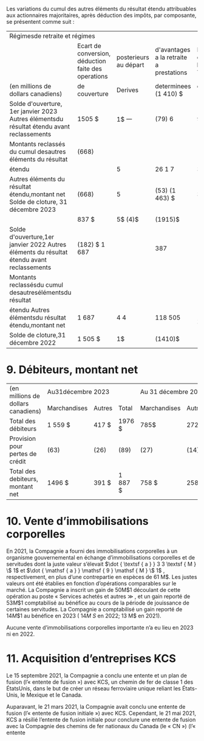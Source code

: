 Les variations du cumul des autres éléments du résultat étendu attribuables aux actionnaires majoritaires, après déduction des impôts, par composante, se présentent comme suit :  

<html><body><table><tr><td colspan="5">Régimesde retraite et régimes</td></tr><tr><td></td><td>Ecart de conversion, déduction faite des operations</td><td>posterieurs au départ</td><td>d'avantages a la retraite a prestations</td><td>Investissements comptabilisés ä la valeur de Total</td></tr><tr><td>(en millions de dollars canadiens)</td><td>de couverture</td><td>Derives</td><td>determinees (1 410) $</td><td>consolidation (4) $</td></tr><tr><td>Solde d'ouverture, 1er janvier 2023 Autres élémentsdu résultat étendu avant reclassements</td><td>1505 $</td><td>1$ 一</td><td>(79) 6</td><td>91 $ (741)</td></tr><tr><td>Montants reclassés du cumul desautres éléments du résultat</td><td>(668)</td><td></td><td></td><td></td></tr><tr><td>étendu</td><td></td><td>5</td><td>26 1 7</td><td>32 (709)</td></tr><tr><td>Autres éléments du résultat étendu,montant net Solde de cloture, 31 décembre 2023</td><td>(668)</td><td>5</td><td>(53) (1 463) $</td><td>3$ (618) $</td></tr><tr><td></td><td>837 $</td><td>5$ (4)$</td><td>(1915)$</td><td>(2)$ (2103) $</td></tr><tr><td>Solde d'ouverture,1er janvier 2022 Autres éléments du résultat étendu avant reclassements</td><td>(182) $ 1 687</td><td></td><td>387</td><td>164 2 238</td></tr><tr><td>Montants reclassésdu cumul desautresélémentsdu résultat</td><td></td><td></td><td></td><td></td></tr><tr><td>étendu Autres élémentsdu résultat étendu,montant net</td><td>1 687</td><td>4 4</td><td>118 505</td><td>(166) (44) (2) 2 194</td></tr><tr><td>Solde de cloture,31 décembre 2022</td><td>1 505 $</td><td>1$</td><td>(1410)$</td><td>(4)$ 91$</td></tr></table></body></html>  

# 9. Débiteurs, montant net  

<html><body><table><tr><td rowspan="2">(en millions de dollars canadiens)</td><td colspan="3">Au31décembre 2023</td><td colspan="3">Au 31 décembre 2022</td></tr><tr><td>Marchandises</td><td>Autres</td><td>Total</td><td>Marchandises</td><td>Autres</td><td>Total</td></tr><tr><td>Total des débiteurs</td><td>1 559 $</td><td>417 $</td><td>1976 $</td><td>785$</td><td>272 $</td><td>1057 $</td></tr><tr><td>Provision pour pertes de crédit</td><td>(63)</td><td>(26)</td><td>(89)</td><td>(27)</td><td>(14)</td><td>(41)</td></tr><tr><td>Total des debiteurs, montant net</td><td>1496 $</td><td>391 $</td><td>1 887 $</td><td>758 $</td><td>258 $</td><td>1016 $</td></tr></table></body></html>  

# 10. Vente d’immobilisations corporelles  

En 2021, la Compagnie a fourni des immobilisations corporelles à un organisme gouvernemental en échange d’immobilisations corporelles et de servitudes dont la juste valeur s’élevait $\dot { \textsf { a } } 3 3 \textsf { M } \$ 1$ et $\dot { \mathsf { a } } \mathsf { 9 } \mathsf { M } \$ 1$ , respectivement, en plus d’une contrepartie en espèces de 61 M\$. Les justes valeurs ont été établies en fonction d’opérations comparables sur le marché. La Compagnie a inscrit un gain de $5 0 \mathsf { M } \$ 1$ découlant de cette opération au poste « Services achetés et autres $\gg$ , et un gain reporté de $5 3 M \$ 1$ comptabilisé au bénéfice au cours de la période de jouissance de certaines servitudes. La Compagnie a comptabilisé un gain reporté de $1 4 M \$ 1$ au bénéfice en 2023 ( $1 4 M \ S$ en 2022; 13 M\$ en 2021).  

Aucune vente d’immobilisations corporelles importante n’a eu lieu en 2023 ni en 2022.  

# 11. Acquisition d’entreprises KCS  

Le 15 septembre 2021, la Compagnie a conclu une entente et un plan de fusion (l’« entente de fusion ») avec KCS, un chemin de fer de classe 1 des ÉtatsUnis, dans le but de créer un réseau ferroviaire unique reliant les États-Unis, le Mexique et le Canada.  

Auparavant, le 21 mars 2021, la Compagnie avait conclu une entente de fusion (l’« entente de fusion initiale ») avec KCS. Cependant, le 21 mai 2021, KCS a résilié l’entente de fusion initiale pour conclure une entente de fusion avec la Compagnie des chemins de fer nationaux du Canada (le « CN ») (l’« entente  